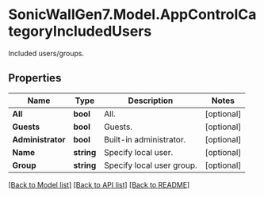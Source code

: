 # SonicWallGen7.Model.AppControlCategoryIncludedUsers
Included users/groups.

## Properties

Name | Type | Description | Notes
------------ | ------------- | ------------- | -------------
**All** | **bool** | All. | [optional] 
**Guests** | **bool** | Guests. | [optional] 
**Administrator** | **bool** | Built-in administrator. | [optional] 
**Name** | **string** | Specify local user. | [optional] 
**Group** | **string** | Specify local user group. | [optional] 

[[Back to Model list]](../README.md#documentation-for-models) [[Back to API list]](../README.md#documentation-for-api-endpoints) [[Back to README]](../README.md)

